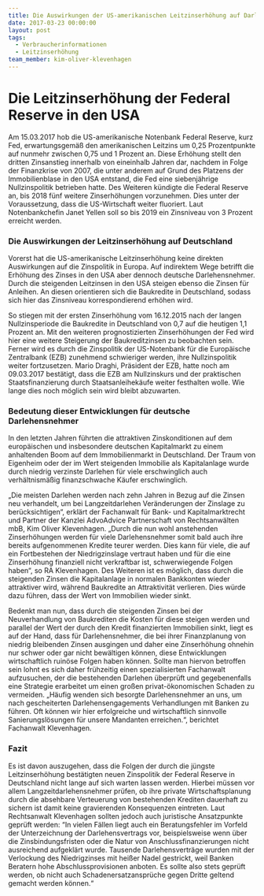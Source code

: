 ```yaml
---
title: Die Auswirkungen der US-amerikanischen Leitzinserhöhung auf Darlehensverträge – Bald Finanzkrise „reloaded“ für deutsche Darlehensnehmer?
date: 2017-03-23 00:00:00
layout: post
tags:
  - Verbraucherinformationen
  - Leitzinserhöhung
team_member: kim-oliver-klevenhagen
---
```



# Die Leitzinserhöhung der Federal Reserve in den USA

Am 15.03.2017 hob die US-amerikanische Notenbank Federal Reserve, kurz Fed, erwartungsgemäß den amerikanischen Leitzins um 0,25 Prozentpunkte auf nunmehr zwischen 0,75 und 1 Prozent an. Diese Erhöhung stellt den dritten Zinsanstieg innerhalb von eineinhalb Jahren dar, nachdem in Folge der Finanzkrise von 2007, die unter anderem auf Grund des Platzens der Immobilienblase in den USA entstand, die Fed eine siebenjährige Nullzinspolitik betrieben hatte. Des Weiteren kündigte die Federal Reserve an, bis 2018 fünf weitere Zinserhöhungen vorzunehmen. Dies unter der Voraussetzung, dass die US-Wirtschaft weiter fluoriert. Laut Notenbankchefin Janet Yellen soll so bis 2019 ein Zinsniveau von 3 Prozent erreicht werden.

### Die Auswirkungen der Leitzinserhöhung auf Deutschland

Vorerst hat die US-amerikanische Leitzinserhöhung keine direkten Auswirkungen auf die Zinspolitik in Europa. Auf indirektem Wege betrifft die Erhöhung des Zinses in den USA aber dennoch deutsche Darlehensnehmer. Durch die steigenden Leitzinsen in den USA steigen ebenso die Zinsen für Anleihen. An diesen orientieren sich die Baukredite in Deutschland, sodass sich hier das Zinsniveau korrespondierend erhöhen wird.

So stiegen mit der ersten Zinserhöhung vom 16.12.2015 nach der langen Nullzinsperiode die Baukredite in Deutschland von 0,7 auf die heutigen 1,1 Prozent an. Mit den weiteren prognostizierten Zinserhöhungen der Fed wird hier eine weitere Steigerung der Baukreditzinsen zu beobachten sein. Ferner wird es durch die Zinspolitik der US-Notenbank für die Europäische Zentralbank (EZB) zunehmend schwieriger werden, ihre Nullzinspolitik weiter fortzusetzen. Mario Draghi, Präsident der EZB, hatte noch am 09.03.2017 bestätigt, dass die EZB am Nullzinskurs und der praktischen Staatsfinanzierung durch Staatsanleihekäufe weiter festhalten wolle. Wie lange dies noch möglich sein wird bleibt abzuwarten.

### Bedeutung dieser Entwicklungen für deutsche Darlehensnehmer

In den letzten Jahren führten die attraktiven Zinskonditionen auf dem europäischen und insbesondere deutschen Kapitalmarkt zu einem anhaltenden Boom auf dem Immobilienmarkt in Deutschland. Der Traum von Eigenheim oder der im Wert steigenden Immobilie als Kapitalanlage wurde durch niedrig verzinste Darlehen für viele erschwinglich auch verhältnismäßig finanzschwache Käufer erschwinglich.

„Die meisten Darlehen werden nach zehn Jahren in Bezug auf die Zinsen neu verhandelt, um bei Langzeitdarlehen Veränderungen der Zinslage zu berücksichtigen“, erklärt der Fachanwalt für Bank- und Kapitalmarktrecht und Partner der Kanzlei AdvoAdvice Partnerschaft von Rechtsanwälten mbB, Kim Oliver Klevenhagen. „Durch die nun wohl anstehenden Zinserhöhungen werden für viele Darlehensnehmer somit bald auch ihre bereits aufgenommenen Kredite teurer werden. Dies kann für viele, die auf ein Fortbestehen der Niedrigzinslage vertraut haben und für die eine Zinserhöhung finanziell nicht verkraftbar ist, schwerwiegende Folgen haben“, so RA Klevenhagen. Des Weiteren ist es möglich, dass durch die steigenden Zinsen die Kapitalanlage in normalen Bankkonten wieder attraktiver wird, während Baukredite an Attraktivität verlieren. Dies würde dazu führen, dass der Wert von Immobilien wieder sinkt.

Bedenkt man nun, dass durch die steigenden Zinsen bei der Neuverhandlung von Baukrediten die Kosten für diese steigen werden und parallel der Wert der durch den Kredit finanzierten Immobilien sinkt, liegt es auf der Hand, dass für Darlehensnehmer, die bei ihrer Finanzplanung von niedrig bleibenden Zinsen ausgingen und daher eine Zinserhöhung ohnehin nur schwer oder gar nicht bewältigen können, diese Entwicklungen wirtschaftlich ruinöse Folgen haben können. Sollte man hiervon betroffen sein lohnt es sich daher frühzeitig einen spezialisierten Fachanwalt aufzusuchen, der die bestehenden Darlehen überprüft und gegebenenfalls eine Strategie erarbeitet um einen großen privat-ökonomischen Schaden zu vermeiden. „Häufig wenden sich besorgte Darlehensnehmer an uns, um nach gescheiterten Darlehensengagements Verhandlungen mit Banken zu führen. Oft können wir hier erfolgreiche und wirtschaftlich sinnvolle Sanierungslösungen für unsere Mandanten erreichen.“, berichtet Fachanwalt Klevenhagen.

### Fazit

Es ist davon auszugehen, dass die Folgen der durch die jüngste Leitzinserhöhung bestätigten neuen Zinspolitik der Federal Reserve in Deutschland nicht lange auf sich warten lassen werden. Hierbei müssen vor allem Langzeitdarlehensnehmer prüfen, ob ihre private Wirtschaftsplanung durch die absehbare Verteuerung von bestehenden Krediten dauerhaft zu sichern ist damit keine gravierenden Konsequenzen eintreten. Laut Rechtsanwalt Klevenhagen sollten jedoch auch juristische Ansatzpunkte geprüft werden: “In vielen Fällen liegt auch ein Beratungsfehler im Vorfeld der Unterzeichnung der Darlehensvertrags vor, beispielsweise wenn über die Zinsbindungsfristen oder die Natur von Anschlussfinanzierungen nicht ausreichend aufgeklärt wurde. Tausende Darlehensverträge wurden mit der Verlockung des Niedrigzinses mit heißer Nadel gestrickt, weil Banken Beratern hohe Abschlussprovisionen anboten. Es sollte also stets geprüft werden, ob nicht auch Schadenersatzansprüche gegen Dritte geltend gemacht werden können.“